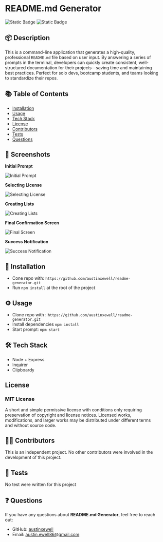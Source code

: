 <h1>README.md Generator</h1>

![Static Badge](https://img.shields.io/badge/License-MIT-blue) ![Static Badge](https://img.shields.io/badge/Node-20.18.3-green)

<h2 id="description">📦 Description</h2>

This is a command-line application that generates a high-quality, professional `README.md` file based on user input. By answering a series of prompts in the terminal, developers can quickly create consistent, well-structured documentation for their projects—saving time and maintaining best practices. Perfect for solo devs, bootcamp students, and teams looking to standardize their repos.

<h2 id="table-of-contents">📚 Table of Contents</h2>

- [Installation](#installation)
- [Usage](#usage)
- [Tech Stack](#tech-stack)
- [License](#license)
- [Contributors](#contributors)
- [Tests](#tests)
- [Questions](#questions)

## 📸 Screenshots

**Initial Prompt**

![Initial Prompt](https://i.postimg.cc/bYsKgJz3/readme-prompt-1.png)

**Selecting License**

![Selecting License](https://i.postimg.cc/RFbLq4y0/readme-selecting-license.png)

**Creating Lists**

![Creating Lists](https://i.postimg.cc/6q2LvFxf/readme-creating-lists.png)

**Final Confirmation Screen**

![Final Screen](https://i.postimg.cc/tJKdtDXQ/readme-final-screen.png)

**Success Notification**

![Success Notification](https://i.postimg.cc/ydNTVkf5/readme-success-notification.png)

<h2 id="installation">🚀 Installation</h2>

- Cone repo with: `https://github.com/austinxewell/readme-generator.git`
- Run `npm install` at the root of the project

<h2 id="usage">⚙️ Usage</h2>

- Clone repo with : `https://github.com/austinxewell/readme-generator.git`
- Install dependencies `npm install`
- Start prompt: `npm start`

<h2 id="tech-stack">🛠 Tech Stack</h2>

- Node + Express
- Inquirer
- Clipboardy

<h2 id="license">License</h2>

### MIT License

A short and simple permissive license with conditions only requiring preservation of copyright and license notices. Licensed works, modifications, and larger works may be distributed under different terms and without source code.

<h2 id="contributors">👨‍💻 Contributors</h2>

This is an independent project. No other contributors were involved in the development of this project.

<h2 id="tests">🧪 Tests</h2>

No test were written for this project

<h2 id="questions">❓ Questions</h2>

If you have any questions about **README.md Generator**, feel free to reach out:

- GitHub: [austinxewell](https://github.com/austinxewell)
- Email: [austin.ewell86@gmail.com](mailto:austin.ewell86@gmail.com)
